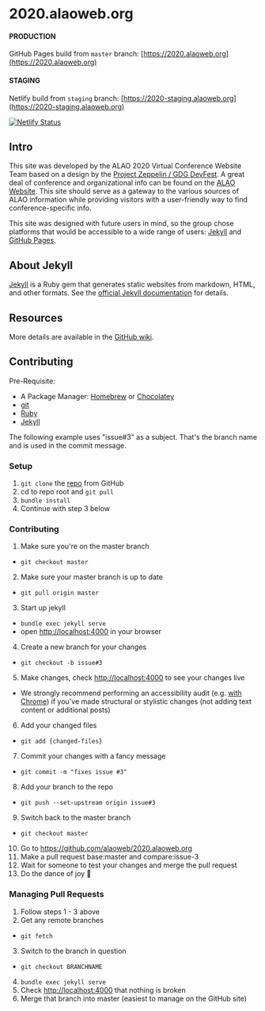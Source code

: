 # 2020.alaoweb.org
#### PRODUCTION
GitHub Pages build from `master` branch: [https://2020.alaoweb.org](https://2020.alaoweb.org)

#### STAGING
Netlify build from `staging` branch: [https://2020-staging.alaoweb.org](https://2020-staging.alaoweb.org)

[![Netlify Status](https://api.netlify.com/api/v1/badges/3bcb0bf6-d7dc-433c-afff-69ba64964e69/deploy-status)](https://app.netlify.com/sites/alao/deploys)


## Intro

This site was developed by the ALAO 2020 Virtual Conference Website Team based on a design by the [Project Zeppelin / GDG DevFest](https://github.com/gdg-x/zeppelin). A great deal of conference and organizational info can be found on the [ALAO Website](https://www.alaoweb.org). This site should serve as a gateway to the various sources of ALAO information while providing visitors with a user-friendly way to find conference-specific info.

This site was designed with future users in mind, so the group chose platforms that would be accessible to a wide range of users: [Jekyll](https://jekyllrb.com) and [GitHub Pages](https://pages.github.com).

## About Jekyll

[Jekyll](https://jekyllrb.com) is a Ruby gem that generates static websites from markdown, HTML, and other formats. See the [official Jekyll documentation](https://jekyllrb.com/docs/home/) for details.

## Resources

More details are available in the [GitHub wiki](https://github.com/alaoweb/2020.alaoweb.org/wiki).

## Contributing

Pre-Requisite:
- A Package Manager: [Homebrew](https://brew.sh/) or [Chocolatey](https://chocolatey.org/)
- [git](https://git-scm.com/book/en/v2/Getting-Started-Installing-Git)
- [Ruby](https://www.ruby-lang.org/en/documentation/installation/)
- [Jekyll](https://jekyllrb.com/docs/installation/)

The following example uses "issue#3" as a subject. That's the branch name and is used in the commit message.

### Setup

1. ```git clone``` the [repo](https://github.com/alaoweb/2020.alaoweb.org.git) from GitHub
2. cd to repo root and ```git pull```
3. ```bundle install```
4. Continue with step 3 below

### Contributing

1. Make sure you're on the master branch
  * ```git checkout master```
2. Make sure your master branch is up to date
  * ```git pull origin master```
3. Start up jekyll
  * ```bundle exec jekyll serve```
  * open [http://localhost:4000](http://localhost:4000) in your browser
4. Create a new branch for your changes
  * ```git checkout -b issue#3```
5. Make changes, check [http://localhost:4000](http://localhost:4000) to see your changes live
  * We strongly recommend performing an accessibility audit (e.g. [with Chrome](https://developers.google.com/web/tools/chrome-devtools/accessibility/reference)) if you've made structural or stylistic changes (not adding text content or additional posts)
6. Add your changed files
  * ```git add {changed-files}```
7. Commit your changes with a fancy message
  * ```git commit -m "fixes issue #3"```
8. Add your branch to the repo
  * ```git push --set-upstream origin issue#3```
9. Switch back to the master branch
  * ```git checkout master```
10. Go to https://github.com/alaoweb/2020.alaoweb.org
11. Make a pull request base:master and compare:issue-3
12. Wait for someone to test your changes and merge the pull request
13. Do the dance of joy 🎉

### Managing Pull Requests

1. Follow steps 1 - 3 above
2. Get any remote branches
  * ```git fetch```
3. Switch to the branch in question
  * ```git checkout BRANCHNAME```
4. ```bundle exec jekyll serve```
5. Check [http://localhost:4000](http://localhost:4000) that nothing is broken
6. Merge that branch into master (easiest to manage on the GitHub site)